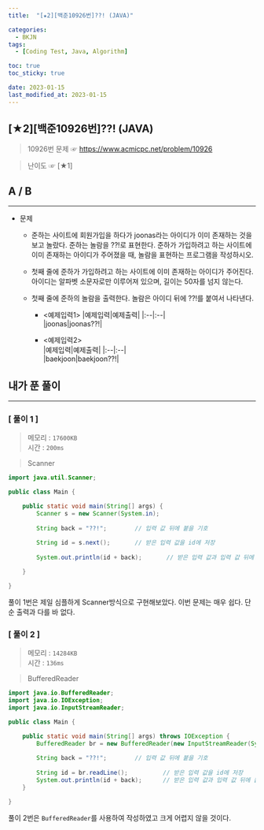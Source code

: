 ```yaml
---
title:  "[★2][백준10926번]??! (JAVA)" 

categories:
  - BKJN
tags:
  - [Coding Test, Java, Algorithm]

toc: true
toc_sticky: true

date: 2023-01-15
last_modified_at: 2023-01-15
---
```

[★2][백준10926번]??! (JAVA)
----
> 10926번 문제 ☞ <https://www.acmicpc.net/problem/10926>  

> 난이도 ☞ [★1]
  
## A / B 
___  
- 문제
  - 준하는 사이트에 회원가입을 하다가 joonas라는 아이디가 이미 존재하는 것을 보고 놀랐다. 준하는 놀람을 ??!로 표현한다. 준하가 가입하려고 하는 사이트에 이미 존재하는 아이디가 주어졌을 때, 놀람을 표현하는 프로그램을 작성하시오. 
  - 첫째 줄에 준하가 가입하려고 하는 사이트에 이미 존재하는 아이디가 주어진다. 아이디는 알파벳 소문자로만 이루어져 있으며, 길이는 50자를 넘지 않는다.
  - 첫째 줄에 준하의 놀람을 출력한다. 놀람은 아이디 뒤에 ??!를 붙여서 나타낸다.
  
    - <예제입력1>
    	|예제입력|예제출력|
    	|:--|:--|  
    	|joonas|joonas??!|
    	
    - <예제입력2>	  
    	|예제입력|예제출력|
    	|:--|:--|  
    	|baekjoon|baekjoon??!|

  
## 내가 푼 풀이
___  


### [ 풀이 1 ]  
>메모리 : `17600KB`  
>시간 : `200ms`  

> Scanner  
  
```java
import java.util.Scanner;

public class Main {

	public static void main(String[] args) {
		Scanner s = new Scanner(System.in);
		
		String back = "??!";        // 입력 값 뒤에 붙을 기호
		
		String id = s.next();       // 받은 입력 값을 id에 저장
		
		System.out.println(id + back);	     // 받은 입력 값과 입력 값 뒤에 붙을 값을 출력	

	}

}
```
풀이 1번은 제일 심플하게 Scanner방식으로 구현해보았다. 이번 문제는 매우 쉽다. 단순 출력과 다를 바 없다.
### [ 풀이 2 ]  
>메모리 : `14284KB`  
>시간 : `136ms`  
  
> BufferedReader  
  
```java
import java.io.BufferedReader;
import java.io.IOException;
import java.io.InputStreamReader;

public class Main {

	public static void main(String[] args) throws IOException {
		BufferedReader br = new BufferedReader(new InputStreamReader(System.in));
		
		String back = "??!";        // 입력 값 뒤에 붙을 기호
		
		String id = br.readLine();          // 받은 입력 값을 id에 저장
		System.out.println(id + back);      // 받은 입력 값과 입력 값 뒤에 붙을 값을 출력
	}

}
```
풀이 2번은 `BufferedReader`를 사용하여 작성하였고 크게 어렵지 않을 것이다.